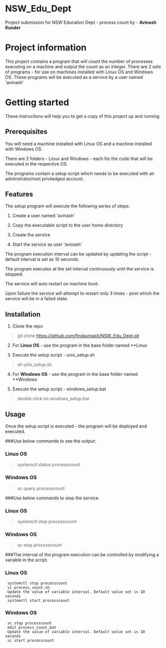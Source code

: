 # NSW_Edu_Dept
Project submission for NSW Education Dept - process count by - **Avinash Kunder**

# Project information
This project contains a program that will count the number of processes executing on a machine and output the count as an integer.
There are 2 sets of programs - for use on machines installed with Linux OS and Windows OS.
These programs will be executed as a service by a user named 'avinash'

# Getting started
These instructions will help you to get a copy of this project up and running

## Prerequisites
You will need a machine installed with Linux OS and a machine installed with Windows OS.

There are 2 folders - Linux and Windows - each for the code that will be executed in the respective OS.

The programs contain a setup script which needs to be executed with an adminstrator/root priviledged account.

## Features
The setup program will execute the following series of steps:
1. Create a user named 'avinash'

2. Copy the executable script to the user home directory

3. Create the service

4. Start the service as user 'avinash'

The program execution interval can be updated by updating the script - default interval is set as 10 seconds.

The program executes at the set interval continuously until the service is stopped.

The service will auto restart on machine boot.

Upon failure the service will attempt to restart only 3 times - post which the service will be in a failed state.

## Installation
1. Clone the repo
> git clone https://github.com/findavinash/NSW_Edu_Dept.git

2. For **Linux OS** - use the program in the base folder named **Linux

3. Execute the setup script - unix_setup.sh
> sh unix_setup.sh

4. For **Windows OS** - use the program in the base folder named **Windows

5. Execute the setup script - windows_setup.bat
> double click on windows_setup.bat

## Usage
Once the setup script is executed - the program will be deployed and executed.

###Use below commands to see the output:

### Linus OS
> systemctl status processcount

### Windows OS
> sc query processcount

###Use below commands to stop the service:

### Linux OS
> systemctl stop processcount

### Windows OS
> sc stop processcount

###The interval of the program execution can be controlled by modifying a variable in the script.

### Linux OS
```
 systemctl stop processcount
 vi process_count.sh
 Update the value of variable interval. Default value set is 10 seconds
 systemctl start processcount
```

### Windows OS
```
 sc stop processcount
 edit process_count.bat
 Update the value of variable interval. Default value set is 10 seconds
 sc start processcount
```



